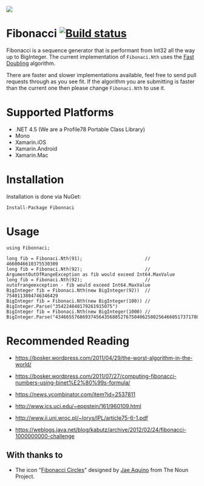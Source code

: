 ![](http://i.imgur.com/U1xuDOk.png)
# Fibonacci [![Build status](https://ci.appveyor.com/api/projects/status/jv08td6erbve1239?svg=true)](https://ci.appveyor.com/project/ghuntley/fibonacci)


Fibonacci is a sequence generator that is performant from Int32 all the way up to BigInteger. The current implementation
of ```Fibonaci.Nth``` uses the [Fast Doubling](http://www.m-hikari.com/imf-password2008/1-4-2008/ulutasIMF1-4-2008.pdf) algorithm.  

There are faster and slower implementations available, feel free to send pull requests through as you see fit. If the
algorithm you are submitting is faster than the current one then please change ```Fibonaci.Nth``` to use it.

# Supported Platforms

* .NET 4.5 (We are a Profile78 Portable Class Library)
* Mono
* Xamarin.iOS
* Xamarin.Android
* Xamarin.Mac

# Installation
Installation is done via NuGet:

	Install-Package Fibonnaci

# Usage

	using Fibonnaci;

    long fib = Fibonaci.Nth(91);                       // 4660046610375530309   
    long fib = Fibonaci.Nth(92);                       // ArgumentOutOfRangeException as fib would exceed Int64.MaxValue 
    long fib = Fibonaci.Nth(92);                       // outofrangeexception - fib would exceed Int64.MaxValue 
    BigInteger fib = Fibonaci.Nth(new BigInteger(92))  // 7540113804746346429
    BigInteger fib = Fibonaci.Nth(new BigInteger(100)) // BigInteger.Parse("354224848179261915075")
    BigInteger fib = Fibonaci.Nth(new BigInteger(1000) // BigInteger.Parse("43466557686937456435688527675040625802564660517371780402481729089536555417949051890403879840079255169295922593080322634775209689623239873322471161642996440906533187938298969649928516003704476137795166849228875"));


# Recommended Reading
* https://bosker.wordpress.com/2011/04/29/the-worst-algorithm-in-the-world/

* https://bosker.wordpress.com/2011/07/27/computing-fibonacci-numbers-using-binet%E2%80%99s-formula/

* https://news.ycombinator.com/item?id=2537811

* http://www.ics.uci.edu/~eppstein/161/960109.html

* http://www.ii.uni.wroc.pl/~lorys/IPL/article75-6-1.pdf

* https://weblogs.java.net/blog/kabutz/archive/2012/02/24/fibonacci-1000000000-challenge

## With thanks to
* The icon "<a href="http://thenounproject.com/term/fibonacci-circles/43316/" target="_blank">Fibonacci Circles</a>" designed by <a href="http://thenounproject.com/jaevernonaquino/" target="_blank">Jae Aquino</a> from The Noun Project.
